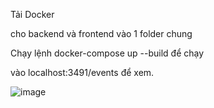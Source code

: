 Tải Docker

cho backend và frontend vào 1 folder chung

Chạy lệnh docker-compose up --build để chạy

vào localhost:3491/events để xem.

![image](https://github.com/user-attachments/assets/88e5185b-2523-4425-b644-c5661266a34c)
